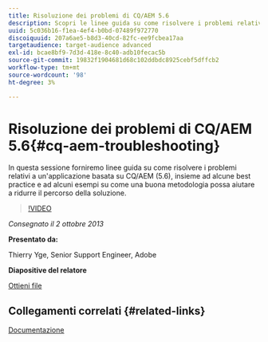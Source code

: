 ```yaml
---
title: Risoluzione dei problemi di CQ/AEM 5.6
description: Scopri le linee guida su come risolvere i problemi relativi a un’applicazione basata su CQ/AEM (5.6), insieme ad alcune best practice e ad alcuni esempi su come una buona metodologia possa aiutare a ridurre il percorso della soluzione.
uuid: 5c036b16-f1ea-4ef4-b0bd-07489f972770
discoiquuid: 207a6ae5-b8d3-40cd-82fc-ee9fcbea17aa
targetaudience: target-audience advanced
exl-id: bcae8bf9-7d3d-418e-8c40-adb10fecac5b
source-git-commit: 19832f1904681d68c102ddbdc8925cebf5dffcb2
workflow-type: tm+mt
source-wordcount: '98'
ht-degree: 3%

---
```


# Risoluzione dei problemi di CQ/AEM 5.6{#cq-aem-troubleshooting}

In questa sessione forniremo linee guida su come risolvere i problemi relativi a un&#39;applicazione basata su CQ/AEM (5.6), insieme ad alcune best practice e ad alcuni esempi su come una buona metodologia possa aiutare a ridurre il percorso della soluzione.

>[!VIDEO](https://video.tv.adobe.com/v/19571/?quality=9)

*Consegnato il 2 ottobre 2013*

**Presentato da:**

Thierry Yge, Senior Support Engineer, Adobe

**Diapositive del relatore**

[Ottieni file](assets/gems-cq-troubleshoot-ppt-2.pdf)

## Collegamenti correlati {#related-links}

[Documentazione](http://docs.adobe.com/docs/en/cq/current/howto/troubleshoot.html)
